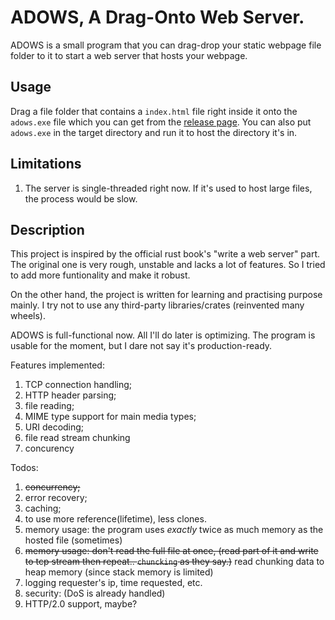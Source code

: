 # ADOWS, A Drag-Onto Web Server.


ADOWS is a small program that you can drag-drop your static webpage file folder to it to start a web server that hosts your webpage.

## Usage

Drag a file folder that contains a `index.html` file right inside it onto the `adows.exe` file which you can get from the [release page](https://github.com/Insopitus/ADOWS/releases).
You can also put `adows.exe` in the target directory and run it to host the directory it's in.

## Limitations

1. The server is single-threaded right now. If it's used to host large files, the process would be slow.

## Description

This project is inspired by the official rust book's "write a web server" part. The original one is very rough, unstable and lacks a lot of features. So I tried to add more funtionality and make it robust. 

On the other hand, the project is written for learning and practising purpose mainly. I try not to use any third-party libraries/crates (reinvented many wheels).

ADOWS is full-functional now. All I'll do later is optimizing. The program is usable for the moment, but I dare not say it's production-ready.

Features implemented:
1. TCP connection handling;
2. HTTP header parsing;
3. file reading;
4. MIME type support for main media types;
5. URI decoding;
6. file read stream chunking
7. concurency

Todos:
1. ~~concurrency;~~
2. error recovery;
3. caching;
5. to use more reference(lifetime), less clones.
6. memory usage: the program uses *exactly* twice as much memory as the hosted file (sometimes)
7. ~~memory usage: don't read the full file at once, (read part of it and write to tcp stream then repeat.. `chuncking` as they say.)~~ read chunking data to heap memory (since stack memory is limited)
8. logging requester's ip, time requested, etc.
9. security: (DoS is already handled)
10. HTTP/2.0 support, maybe?
